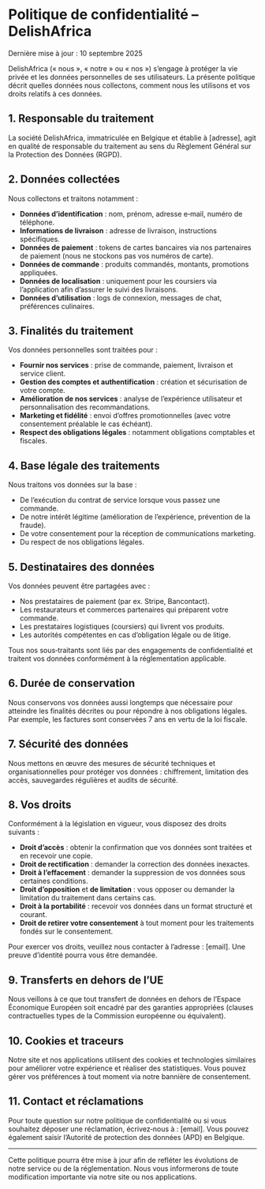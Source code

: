 # Politique de confidentialité – DelishAfrica

Dernière mise à jour : 10 septembre 2025

DelishAfrica (« nous », « notre » ou « nos ») s’engage à protéger la vie privée et les données personnelles de ses utilisateurs. La présente politique décrit quelles données nous collectons, comment nous les utilisons et vos droits relatifs à ces données.

## 1. Responsable du traitement

La société DelishAfrica, immatriculée en Belgique et établie à [adresse], agit en qualité de responsable du traitement au sens du Règlement Général sur la Protection des Données (RGPD).

## 2. Données collectées

Nous collectons et traitons notamment :

- **Données d’identification** : nom, prénom, adresse e‑mail, numéro de téléphone.
- **Informations de livraison** : adresse de livraison, instructions spécifiques.
- **Données de paiement** : tokens de cartes bancaires via nos partenaires de paiement (nous ne stockons pas vos numéros de carte).
- **Données de commande** : produits commandés, montants, promotions appliquées.
- **Données de localisation** : uniquement pour les coursiers via l’application afin d’assurer le suivi des livraisons.
- **Données d’utilisation** : logs de connexion, messages de chat, préférences culinaires.

## 3. Finalités du traitement

Vos données personnelles sont traitées pour :

- **Fournir nos services** : prise de commande, paiement, livraison et service client.
- **Gestion des comptes et authentification** : création et sécurisation de votre compte.
- **Amélioration de nos services** : analyse de l’expérience utilisateur et personnalisation des recommandations.
- **Marketing et fidélité** : envoi d’offres promotionnelles (avec votre consentement préalable le cas échéant).
- **Respect des obligations légales** : notamment obligations comptables et fiscales.

## 4. Base légale des traitements

Nous traitons vos données sur la base :

- De l’exécution du contrat de service lorsque vous passez une commande.
- De notre intérêt légitime (amélioration de l’expérience, prévention de la fraude).
- De votre consentement pour la réception de communications marketing.
- Du respect de nos obligations légales.

## 5. Destinataires des données

Vos données peuvent être partagées avec :

- Nos prestataires de paiement (par ex. Stripe, Bancontact).
- Les restaurateurs et commerces partenaires qui préparent votre commande.
- Les prestataires logistiques (coursiers) qui livrent vos produits.
- Les autorités compétentes en cas d’obligation légale ou de litige.

Tous nos sous‑traitants sont liés par des engagements de confidentialité et traitent vos données conformément à la réglementation applicable.

## 6. Durée de conservation

Nous conservons vos données aussi longtemps que nécessaire pour atteindre les finalités décrites ou pour répondre à nos obligations légales. Par exemple, les factures sont conservées 7 ans en vertu de la loi fiscale.

## 7. Sécurité des données

Nous mettons en œuvre des mesures de sécurité techniques et organisationnelles pour protéger vos données : chiffrement, limitation des accès, sauvegardes régulières et audits de sécurité.

## 8. Vos droits

Conformément à la législation en vigueur, vous disposez des droits suivants :

- **Droit d’accès** : obtenir la confirmation que vos données sont traitées et en recevoir une copie.
- **Droit de rectification** : demander la correction des données inexactes.
- **Droit à l’effacement** : demander la suppression de vos données sous certaines conditions.
- **Droit d’opposition** et **de limitation** : vous opposer ou demander la limitation du traitement dans certains cas.
- **Droit à la portabilité** : recevoir vos données dans un format structuré et courant.
- **Droit de retirer votre consentement** à tout moment pour les traitements fondés sur le consentement.

Pour exercer vos droits, veuillez nous contacter à l’adresse : [email]. Une preuve d’identité pourra vous être demandée.

## 9. Transferts en dehors de l’UE

Nous veillons à ce que tout transfert de données en dehors de l’Espace Économique Européen soit encadré par des garanties appropriées (clauses contractuelles types de la Commission européenne ou équivalent).

## 10. Cookies et traceurs

Notre site et nos applications utilisent des cookies et technologies similaires pour améliorer votre expérience et réaliser des statistiques. Vous pouvez gérer vos préférences à tout moment via notre bannière de consentement.

## 11. Contact et réclamations

Pour toute question sur notre politique de confidentialité ou si vous souhaitez déposer une réclamation, écrivez‑nous à : [email]. Vous pouvez également saisir l’Autorité de protection des données (APD) en Belgique.

---

Cette politique pourra être mise à jour afin de refléter les évolutions de notre service ou de la réglementation. Nous vous informerons de toute modification importante via notre site ou nos applications.